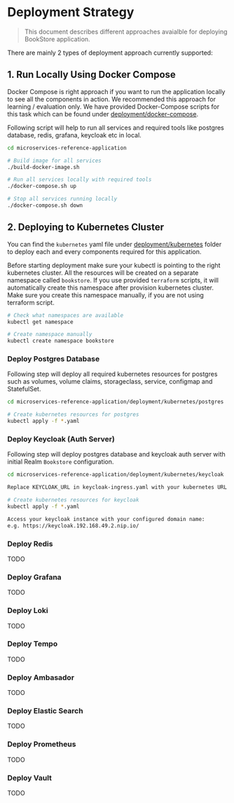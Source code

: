 # Deployment Strategy

> This document describes different approaches avaialble for deploying BookStore application.

There are mainly 2 types of deployment approach currently supported:

## 1. Run Locally Using Docker Compose

Docker Compose is right approach if you want to run the application locally to see all the components in action. We recommended this approach for learning / evaluation only. We have provided Docker-Compose scripts for this task which can be found under [deployment/docker-compose](deployment/docker-compose).

Following script will help to run all services and required tools like postgres database, redis, grafana, keycloak etc in local.

```bash
cd microservices-reference-application

# Build image for all services
./build-docker-image.sh

# Run all services locally with required tools
./docker-compose.sh up

# Stop all services running locally
./docker-compose.sh down
```

## 2. Deploying to Kubernetes Cluster

You can find the `kubernetes` yaml file under [deployment/kubernetes](deployment/kubernetes) folder to deploy each and every components required for this application.

Before starting deployment make sure your kubectl is pointing to the right kubernetes cluster. All the resources will be created on a separate namespace called `bookstore`. If you use provided `terraform` scripts, it will automatically create this namespace after provision kubernetes cluster. Make sure you create this namespace manually, if you are not using terraform script.

```bash
# Check what namespaces are available
kubectl get namespace

# Create namespace manually
kubectl create namespace bookstore
```

### Deploy Postgres Database

Following step will deploy all required kubernetes resources for postgres such as volumes, volume claims, storageclass, service, configmap and StatefulSet.

```bash
cd microservices-reference-application/deployment/kubernetes/postgres

# Create kubernetes resources for postgres
kubectl apply -f *.yaml
```

### Deploy Keycloak (Auth Server)

Following step will deploy postgres database and keycloak auth server with initial Realm `Bookstore` configuration.

```bash
cd microservices-reference-application/deployment/kubernetes/keycloak

Replace KEYCLOAK_URL in keycloak-ingress.yaml with your kubernetes URL.

# Create kubernetes resources for keycloak
kubectl apply -f *.yaml

Access your keycloak instance with your configured domain name:
e.g. https://keycloak.192.168.49.2.nip.io/
```

### Deploy Redis

TODO

### Deploy Grafana

TODO

### Deploy Loki

TODO

### Deploy Tempo

TODO

### Deploy Ambasador

TODO

### Deploy Elastic Search

TODO

### Deploy Prometheus

TODO

### Deploy Vault

TODO
